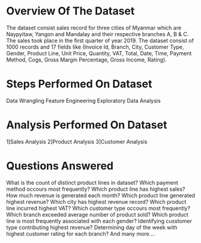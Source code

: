 # Overview Of The Dataset
The dataset consist sales record for three cities of Myanmar which are Naypyitaw, Yangon and Mandalay and their respective branches A, B & C. The sales took place in the first quarter of year 2019. The dataset consist of 1000 records and 17 fields like (Invoice Id, Branch, City, Customer Type, Gender, Product Line, Unit Price, Quantity, VAT, Total, Date, Time, Payment Method, Cogs, Gross Margin Percentage, Gross Income, Rating).

# Steps Performed On Dataset
Data Wrangling
Feature Engineering
Exploratory Data Analysis
# Analysis Performed On Dataset
1]Sales Analysis
2]Product Analysis
3]Customer Analysis
# Questions Answered
What is the count of distinct product lines in dataset?
Which payment method occours most frequently?
Which product line has highest sales?
How much revenue is generated each month?
Which product line generated highest revenue?
Which city has highest revenue record?
Which product line incurred highest VAT?
Which customer type occours most frequently?
Which branch exceeded average number of product sold?
Which product line is most frequently associated with each gender?
Identifying cusstomer type contributing highest revenue?
Determining day of the week with highest customer rating for each branch?
And many more....
